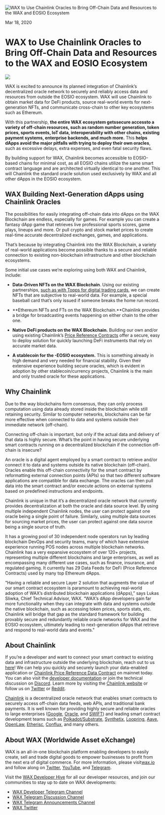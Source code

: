 ![WAX to Use Chainlink Oracles to Bring Off-Chain Data and Resources to the WAX and EOSIO Ecosystem﻿](https://i.imgur.com/ojMitKP.png)


Mar 18, 2020


**WAX to Use Chainlink Oracles to Bring Off-Chain Data and Resources to the WAX and EOSIO Ecosystem﻿**
=======================================================================================================


![](https://i.imgur.com/mNH6oj1.png)

WAX is excited to announce its planned integration of Chainlink’s
decentralized oracle network to securely and reliably access data and
resources from outside the EOSIO ecosystem. WAX will use Chainlink to
obtain market data for DeFi products, source real-world events for
next-generation NFTs, and communicate cross-chain to other key
ecosystems such as Ethereum.

With this partnership, **the entire WAX ecosystem gets****secure
access****to a variety of off-chain resources, such as random number
generation, token prices, sports events, IoT data, interoperability with
other chains, existing payment systems, enterprise backends, and much
more.** This **helps dApps avoid the major pitfalls with trying to
deploy their own oracles**, such as excessive delays, extra expenses,
and even fatal security flaws.

By building support for WAX, Chainlink becomes accessible to EOSIO-based
chains for minimal cost, as all EOSIO chains utilize the same smart
contract language and are architected virtually identical to one
another. This will Chainlink the standard oracle solution used
exclusively by WAX and all other dApps in the EOSIO ecosystem.

**WAX Building Next-Generation dApps using Chainlink Oracles**
--------------------------------------------------------------

The possibilities for easily integrating off-chain data into dApps on
the WAX Blockchain are endless, especially for games. For example you
can create a fantasy dApp game that retrieves live professional sports
scores, game plays, lineups and more. Or pull crypto and stock market
prices to create real-time accurate decentralized exchanges, games, and
applications.

That’s because by integrating Chainlink into the WAX Blockchain, a
variety of real-world applications become possible thanks to a secure
and reliable connection to existing non-blockchain infrastructure and
other blockchain ecosystems.

Some initial use cases we’re exploring using both WAX and Chainlink,
include:

-   **Data-Driven NFTs on the WAX Blockchain**. Using our existing
    partnerships, [such as with Topps for digital trading
    cards](https://wax.io/blog/new-wax-and-topps-unveil-historic-blockchain-trading-card-partnership),
    we can create NFTs that are subjective to real-world data. For
    example, a special baseball card that’s only issued if someone
    breaks the home run record.

-   **Ethereum NFTs and FTs on the WAX Blockchain.**Chainlink provides a
    bridge for broadcasting events happening on either chain to the
    other one.

-   **Native DeFi products on the WAX Blockchain.** Building our own
    and/or using existing Chainlink’s [Price Reference
    Contracts](https://feeds.chain.link/) offer a secure, easy to deploy
    solution for quickly launching DeFi instruments that rely on
    accurate market data.
    
-   **A stablecoin for the -EOSIO ecosystem.** This is something already
    in high demand and very needed for financial stability. Given their
    extensive experience building secure oracles, which is evident in
    adoption by other stablecoin/currency projects, Chainlink is the
    main and only trusted oracle for these applications.

**Why Chainlink**
-----------------

Due to the way blockchains form consensus, they can only process
computation using data already stored inside the blockchain while still
retaining security. Similar to computer networks, blockchains can be far
more effective when connected to data and systems outside their
immediate network (off-chain).

Connecting off-chain is important, but only if the actual data and
delivery of that data is highly secure. What’s the point in having
secure underlying smart contracts running on a decentralized blockchain
if the connection off-chain is insecure?

An oracle is a digital agent employed by a smart contract to retrieve
and/or connect it to data and systems outside its native blockchain
(off-chain). Oracles enable this off-chain connectivity for the smart
contract by reformatting external connection points (APIs) so that two
different software applications are compatible for data exchange. The
oracles can then pull data into the smart contract and/or execute
actions on external systems based on predefined instructions and
endpoints.

Chainlink is unique in that it’s a decentralized oracle network that
currently provides decentralization at both the oracle and data source
level. By using multiple independent Chainlink nodes, the user can
protect against one oracle being a single point of failure. Similarly,
using multiple data sources for sourcing market prices, the user can
protect against one data source being a single source of truth.

It has a growing pool of 30 independent node operators run by leading
blockchain DevOps and security teams, many of which have extensive
experience running POS nodes across multiple blockchain networks.
Chainlink has a very expansive ecosystem of over 120+ projects,
representing multiple different blockchains and large enterprises, as
well as encompassing many different use cases, such as finance,
insurance, and regulated gaming. It currently has 29 Data Feeds for DeFi
(Price Reference Contracts) used by many top Ethereum dApps.

"Having a reliable and secure Layer 2 solution that augments the value
of our smart contract ecosystem is paramount to achieving real-world
adoption of WAX’s distributed blockchain applications (dApps),” says
Lukas Sliwka, Chief Technical Advisor, WAX. “WAX’s dApp developers gain
far more functionality when they can integrate with data and systems
outside the native blockchain, such as accessing token prices, sports
stats, etc. Chainlink will bridge that gap as the standard framework for
building provably secure and redundantly reliable oracle networks for
WAX and the EOSIO ecosystem, ultimately leading to next-generation dApps
that retrieve and respond to real-world data and events."

**About Chainlink**
-------------------

If you’re a developer and want to connect your smart contract to
existing data and infrastructure outside the underlying blockchain,
reach out to us [here](https://chainlink.typeform.com/to/gEwrPO)! We can
help you quickly and securely launch your data-enabled application
or [Chainlink Price Reference Data Contract](https://feeds.chain.link/)
on mainnet today. You can also visit the [developer
documentation](https://docs.chain.link/) or join the technical
discussion on [Discord](https://discordapp.com/invite/aSK4zew). Learn
more by visiting the [Chainlink website](https://chain.link/) or follow
us on [Twitter](https://twitter.com/chainlink)
or [Reddit](https://www.reddit.com/r/Chainlink/).

[Chainlink](https://chain.link/) is a decentralized oracle network that
enables smart contracts to securely access off-chain data feeds, web
APIs, and traditional bank payments. It is well known for providing
highly secure and reliable oracles to large enterprises 
([Google](https://cloud.google.com/blog/products/data-analytics/building-hybrid-blockchain-cloud-applications-with-ethereum-and-google-cloud), [Oracle](https://www.forbes.com/sites/darrynpollock/2019/07/30/oracle-building-a-virtuous-cycle-of-innovation-with-start-ups-through-chainlink-and-blockchain/#34cfc294ffcc),
and [SWIFT](https://create.smartcontract.com/sibos17)) and leading smart
contract development teams such
as [Polkadot/Substrate](https://medium.com/web3foundation/web3-foundation-and-chainlink-announce-collaboration-df55ed462a3a), [Synthetix](https://blog.synthetix.io/synthetix-and-chainlink/), [Loopring](https://medium.com/loopring-protocol/chainlink-and-loopring-collaborate-on-oracles-for-zkrollup-dex-protocol-c1c8094afc27), [Aave](https://medium.com/aave/the-aave-oracle-network-powered-by-chainlink-is-now-live-45bb8a5a8c4e), [OpenLaw](https://medium.com/@OpenLawOfficial/openlaw-teams-with-chainlink-to-bring-real-world-info-to-smart-contracts-4e7a3dac80a8), [Etherisc](https://blog.etherisc.com/etherisc-to-leverage-chainlink-oracles-for-decentralized-flight-insurance-product-9559b64d79c7), [Conflux](https://medium.com/@Confluxchain/conflux-partners-with-chainlink-to-enable-secure-connections-between-the-blockchain-and-75b2ae8ef176),
and many others.

**About WAX (Worldwide Asset eXchange)**
----------------------------------------

WAX is an all-in-one blockchain platform enabling developers to easily
create, sell and trade digital goods to empower businesses to profit
from the next era of digital commerce. For more information, please
visit[wax.io](https://wax.io/) and follow along
on [Twitter](https://twitter.com/wax_io), [YouTube](https://www.youtube.com/channel/UCQPwMpYKMDiudnw41QwliHQ),
and [Telegram](https://t.me/wax_io).

Visit the [WAX Developer Hive](https://developer.wax.io/) for all our
developer resources, and join our communities to stay up to date on WAX
developments:

-   [WAX Developer Telegram Channel](https://t.me/waxdevelopers)
-   [WAX Telegram Discussion Channel](https://t.me/wax_io)
-   [WAX Telegram Announcements
    Channel](https://t.me/waxtokenannoucements)
-   [WAX Twitter](https://twitter.com/wax_io)

